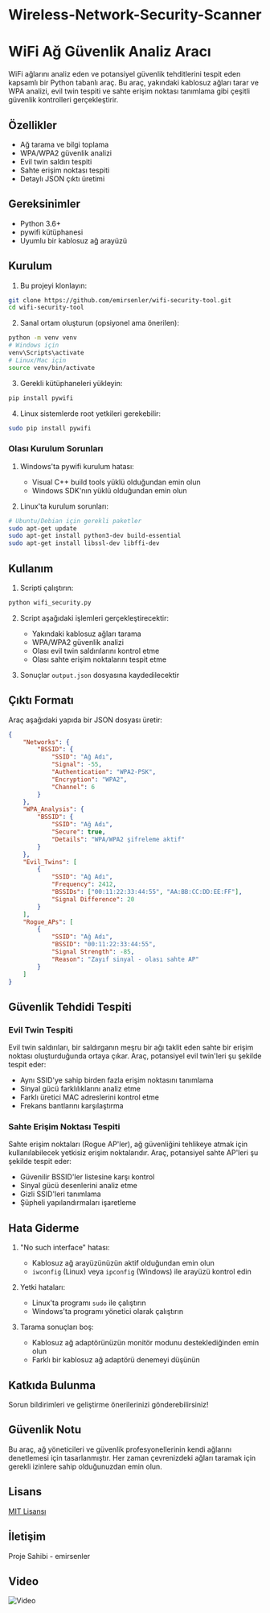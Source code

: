 # Wireless-Network-Security-Scanner

# WiFi Ağ Güvenlik Analiz Aracı

WiFi ağlarını analiz eden ve potansiyel güvenlik tehditlerini tespit eden kapsamlı bir Python tabanlı araç. Bu araç, yakındaki kablosuz ağları tarar ve WPA analizi, evil twin tespiti ve sahte erişim noktası tanımlama gibi çeşitli güvenlik kontrolleri gerçekleştirir.

## Özellikler

- Ağ tarama ve bilgi toplama
- WPA/WPA2 güvenlik analizi
- Evil twin saldırı tespiti
- Sahte erişim noktası tespiti
- Detaylı JSON çıktı üretimi

## Gereksinimler

- Python 3.6+
- pywifi kütüphanesi
- Uyumlu bir kablosuz ağ arayüzü

## Kurulum

1. Bu projeyi klonlayın:
```bash
git clone https://github.com/emirsenler/wifi-security-tool.git
cd wifi-security-tool
```

2. Sanal ortam oluşturun (opsiyonel ama önerilen):
```bash
python -m venv venv
# Windows için
venv\Scripts\activate
# Linux/Mac için
source venv/bin/activate
```

3. Gerekli kütüphaneleri yükleyin:
```bash
pip install pywifi
```

4. Linux sistemlerde root yetkileri gerekebilir:
```bash
sudo pip install pywifi
```

### Olası Kurulum Sorunları

1. Windows'ta pywifi kurulum hatası:
   - Visual C++ build tools yüklü olduğundan emin olun
   - Windows SDK'nın yüklü olduğundan emin olun

2. Linux'ta kurulum sorunları:
```bash
# Ubuntu/Debian için gerekli paketler
sudo apt-get update
sudo apt-get install python3-dev build-essential
sudo apt-get install libssl-dev libffi-dev
```

## Kullanım

1. Scripti çalıştırın:
```bash
python wifi_security.py
```

2. Script aşağıdaki işlemleri gerçekleştirecektir:
   - Yakındaki kablosuz ağları tarama
   - WPA/WPA2 güvenlik analizi
   - Olası evil twin saldırılarını kontrol etme
   - Olası sahte erişim noktalarını tespit etme

3. Sonuçlar `output.json` dosyasına kaydedilecektir

## Çıktı Formatı

Araç aşağıdaki yapıda bir JSON dosyası üretir:

```json
{
    "Networks": {
        "BSSID": {
            "SSID": "Ağ Adı",
            "Signal": -55,
            "Authentication": "WPA2-PSK",
            "Encryption": "WPA2",
            "Channel": 6
        }
    },
    "WPA_Analysis": {
        "BSSID": {
            "SSID": "Ağ Adı",
            "Secure": true,
            "Details": "WPA/WPA2 şifreleme aktif"
        }
    },
    "Evil_Twins": [
        {
            "SSID": "Ağ Adı",
            "Frequency": 2412,
            "BSSIDs": ["00:11:22:33:44:55", "AA:BB:CC:DD:EE:FF"],
            "Signal Difference": 20
        }
    ],
    "Rogue_APs": [
        {
            "SSID": "Ağ Adı",
            "BSSID": "00:11:22:33:44:55",
            "Signal Strength": -85,
            "Reason": "Zayıf sinyal - olası sahte AP"
        }
    ]
}
```

## Güvenlik Tehdidi Tespiti

### Evil Twin Tespiti
Evil twin saldırıları, bir saldırganın meşru bir ağı taklit eden sahte bir erişim noktası oluşturduğunda ortaya çıkar. Araç, potansiyel evil twin'leri şu şekilde tespit eder:
- Aynı SSID'ye sahip birden fazla erişim noktasını tanımlama
- Sinyal gücü farklılıklarını analiz etme
- Farklı üretici MAC adreslerini kontrol etme
- Frekans bantlarını karşılaştırma

### Sahte Erişim Noktası Tespiti
Sahte erişim noktaları (Rogue AP'ler), ağ güvenliğini tehlikeye atmak için kullanılabilecek yetkisiz erişim noktalarıdır. Araç, potansiyel sahte AP'leri şu şekilde tespit eder:
- Güvenilir BSSID'ler listesine karşı kontrol
- Sinyal gücü desenlerini analiz etme
- Gizli SSID'leri tanımlama
- Şüpheli yapılandırmaları işaretleme

## Hata Giderme

1. "No such interface" hatası:
   - Kablosuz ağ arayüzünüzün aktif olduğundan emin olun
   - `iwconfig` (Linux) veya `ipconfig` (Windows) ile arayüzü kontrol edin

2. Yetki hataları:
   - Linux'ta programı `sudo` ile çalıştırın
   - Windows'ta programı yönetici olarak çalıştırın

3. Tarama sonuçları boş:
   - Kablosuz ağ adaptörünüzün monitör modunu desteklediğinden emin olun
   - Farklı bir kablosuz ağ adaptörü denemeyi düşünün

## Katkıda Bulunma

Sorun bildirimleri ve geliştirme önerilerinizi gönderebilirsiniz!

## Güvenlik Notu

Bu araç, ağ yöneticileri ve güvenlik profesyonellerinin kendi ağlarını denetlemesi için tasarlanmıştır. Her zaman çevrenizdeki ağları taramak için gerekli izinlere sahip olduğunuzdan emin olun.

## Lisans

[MIT Lisansı](LICENSE)

## İletişim

Proje Sahibi - emirsenler


## Video

![Video](video/wifitool.gif)
